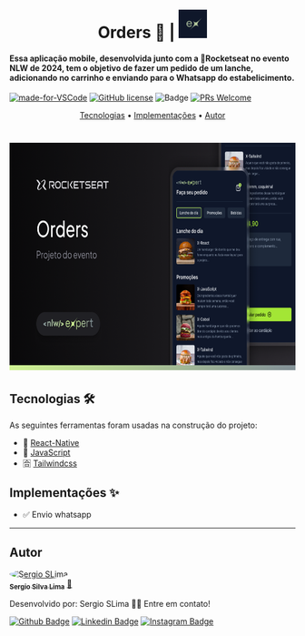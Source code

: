 <h1 align="center">  
  Orders 🍔 | 
  <img src="./assets/images/icon.png" alt="Print Tela" height="50" width="50" />
</h1>

#### Essa aplicação mobile, desenvolvida junto com a 🚀Rocketseat no evento NLW de 2024, tem o objetivo de fazer um pedido de um lanche, adicionando no carrinho e enviando para o Whatsapp do estabelicimento.

[![made-for-VSCode](https://img.shields.io/badge/Made%20for-VSCode-1f425f.svg)](https://code.visualstudio.com/)
[![GitHub license](https://img.shields.io/github/license/Naereen/StrapDown.js.svg)](https://github.com/Naereen/StrapDown.js/blob/master/LICENSE)
![Badge](https://img.shields.io/badge/Blog-Rocketseat-%237159c1?style=flate-square&logo=ghost)
[![PRs Welcome](https://img.shields.io/badge/contribuition-welcome-brightgreen.svg)](http://makeapullrequest.com)

<p align="center">
 <a href="#tecnologias-">Tecnologias</a> •
 <a href="#implementacoes-">Implementações</a> • 
 <a href="#autor">Autor</a>
</p>

<h1 align="center">
  <img src="./assets/images/Thumbnail.png" alt="Print Tela" height="400" width="800" />
</h1>


## Tecnologias 🛠

As seguintes ferramentas foram usadas na construção do projeto:

- 📝 [React-Native](https://reactnative.dev/)
- 🔌 [JavaScript](https://www.w3schools.com/js/DEFAULT.asp)
- 🈴 [Tailwindcss](https://tailwindcss.com/)



## Implementações ✨

- ✅ Envio whatsapp

---


## Autor

<a href="https://app.rocketseat.com.br/me/sergio-silva-lima-1567192156">
 <img style="border-radius: 50%;" src="https://avatars1.githubusercontent.com/u/48762187?v=4" width="100px;" alt="Sergio SLima"/>
 <br />
 <sub><b>Sergio Silva Lima</b></sub></a> <a href="https://app.rocketseat.com.br/me/sergio-silva-lima-1567192156" title="Rocketseat">🚀
</a>

Desenvolvido por:
Sergio SLima 👋🏽
Entre em contato!

[![Github Badge](https://img.shields.io/badge/-Github-000?style=flat-square&logo=Github&logoColor=white&link=https://github.com/fagnerpsantos)](https://github.com/sergio-slima)
[![Linkedin Badge](https://img.shields.io/badge/-LinkedIn-blue?style=flat-square&logo=Linkedin&logoColor=white&link=https://www.linkedin.com/in/fagnerpsantos/)](https://www.linkedin.com/in/sergio-silva-lima-b99237140/)
[![Instagram Badge](https://img.shields.io/badge/-Instagram-red?style=flat-square&labelColor=red&logo=instagram&logoColor=white&link=https://www.instagram.com/sergio_silva_/)](https://www.instagram.com/sergio_silva_/)
